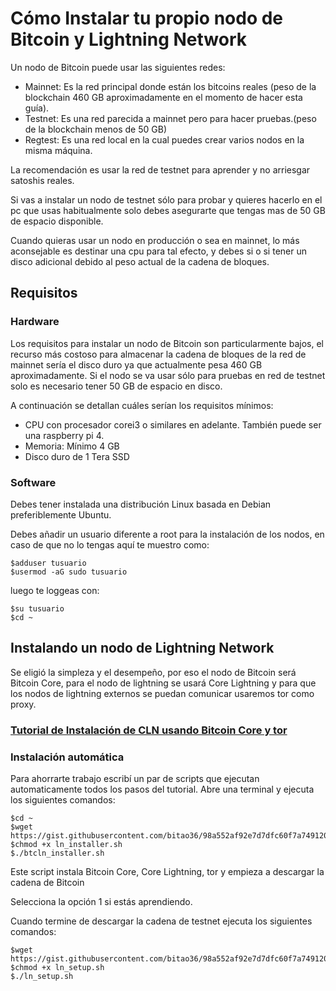 # Cómo Instalar tu propio nodo de Bitcoin y Lightning Network

Un nodo de Bitcoin puede usar las siguientes redes:

* Mainnet: Es la red principal donde están los bitcoins reales (peso de la blockchain 460 GB aproximadamente en el momento de hacer esta guía).
* Testnet: Es una red parecida a mainnet pero para hacer pruebas.(peso de la blockchain menos de 50 GB)
* Regtest: Es una red local en la cual puedes crear varios nodos en la misma máquina.

La recomendación es usar la red de testnet para aprender y no arriesgar satoshis reales.

Si vas a instalar un nodo de testnet sólo para probar y quieres hacerlo en el pc que usas habitualmente solo debes asegurarte que tengas mas de 50 GB de espacio disponible.

Cuando quieras usar un nodo en producción o sea en mainnet,  lo más aconsejable es destinar una cpu para tal efecto, y  debes si o si tener un disco adicional debido al peso actual de la cadena de bloques.



## Requisitos

### Hardware
Los requisitos para instalar un nodo de Bitcoin son particularmente bajos, el recurso más costoso para almacenar la cadena de bloques de la red de mainnet sería el disco duro ya que actualmente pesa 460 GB aproximadamente. 
Si el nodo se va usar sólo para pruebas en red de testnet solo es necesario tener 50 GB de espacio en disco.

A continuación se detallan cuáles serían los requisitos mínimos:

*  CPU con procesador corei3 o similares en adelante. También puede ser una raspberry pi 4. 
*  Memoria: Mínimo 4 GB
* Disco duro de 1 Tera SSD 



### Software
Debes tener instalada una distribución Linux basada en Debian preferiblemente Ubuntu.

Debes añadir un usuario diferente a root para la instalación de los nodos, en caso de que no lo tengas aquí te muestro como:

```
$adduser tusuario
$usermod -aG sudo tusuario
```

luego te loggeas con:

```
$su tusuario
$cd ~
```

## Instalando un nodo de Lightning Network 

Se eligió la simpleza y el desempeño, por eso el nodo de Bitcoin será Bitcoin Core, para el nodo de lightning se usará Core Lightning y para que los nodos de lightning externos se puedan comunicar usaremos tor como proxy.

### [Tutorial de Instalación de CLN usando Bitcoin Core y tor ](https://hackmd.io/NR3XXnAISbuqxC6fMr1FMQ?view)

### Instalación automática

Para ahorrarte trabajo escribí un par de scripts que ejecutan automaticamente todos los pasos del tutorial.
Abre una terminal y ejecuta los siguientes comandos:
```
$cd ~
$wget https://gist.githubusercontent.com/bitao36/98a552af92e7d7dfc60f7a7491208a16/raw/14d6295b0ab16fa846f1cbf3c54d1cc291eeeb88/btcln_installer.sh
$chmod +x ln_installer.sh
$./btcln_installer.sh
```
Este script instala  Bitcoin Core, Core Lightning, tor y empieza a descargar la cadena de Bitcoin

Selecciona la opción 1 si estás aprendiendo.

Cuando termine de descargar la cadena de testnet ejecuta los siguientes comandos:
```
$wget https://gist.githubusercontent.com/bitao36/98a552af92e7d7dfc60f7a7491208a16/raw/14d6295b0ab16fa846f1cbf3c54d1cc291eeeb88/ln_setup.sh
$chmod +x ln_setup.sh
$./ln_setup.sh
```

